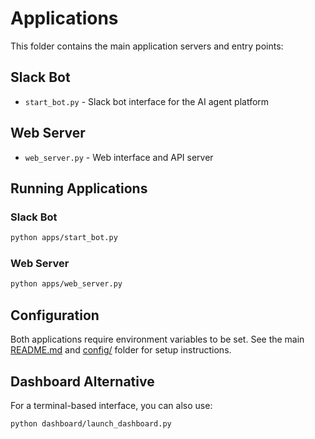 # Applications

This folder contains the main application servers and entry points:

## Slack Bot
- `start_bot.py` - Slack bot interface for the AI agent platform

## Web Server
- `web_server.py` - Web interface and API server

## Running Applications

### Slack Bot
```bash
python apps/start_bot.py
```

### Web Server  
```bash
python apps/web_server.py
```

## Configuration

Both applications require environment variables to be set. See the main [README.md](../README.md) and [config/](../config/) folder for setup instructions.

## Dashboard Alternative

For a terminal-based interface, you can also use:
```bash
python dashboard/launch_dashboard.py
``` 